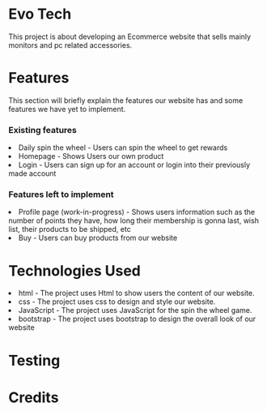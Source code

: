 # Evo Tech
This project is about developing an Ecommerce website that sells mainly monitors and pc related accessories.

# Features
This section will briefly explain the features our website has and some features we have yet to implement.

<h3>Existing features</h3>
<li>Daily spin the wheel - Users can spin the wheel to get rewards</li>
<li>Homepage - Shows Users our own product</li>
<li>Login - Users can sign up for an account or login into their previously made account</li>

<h3>Features left to implement</h3>
<li>Profile page (work-in-progress) - Shows users information such as the number of points they have, how long their membership is gonna last, wish list, their products to be shipped, etc</li>
<li>Buy - Users can buy products from our website</li>

# Technologies Used
<li>html - The project uses Html to show users the content of our website.</li>
<li>css - The project uses css to design and style our website.</li>
<li>JavaScript - The project uses JavaScript for the spin the wheel game.</li>
<li>bootstrap - The project uses bootstrap to design the overall look of our website</li>

# Testing


# Credits








